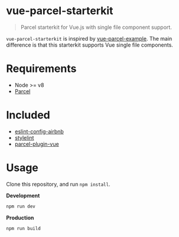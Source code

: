 # vue-parcel-starterkit
> Parcel starterkit for Vue.js with single file component support.

`vue-parcel-starterkit` is inspired by [vue-parcel-example](https://github.com/rohitkrai03/).
The main difference is that this starterkit supports Vue single file components.

# Requirements

- Node >= v8
- [Parcel](parceljs.org)

# Included

- [eslint-config-airbnb](https://github.com/airbnb/javascript/tree/master/packages/eslint-config-airbnb)
- [stylelint](https://github.com/stylelint/stylelint)
- [parcel-plugin-vue](https://github.com/lc60005457/parcel-plugin-vue)

# Usage

Clone this repository, and run `npm install`.

**Development**
```bash
npm run dev
```

**Production**
```bash
npm run build
```

